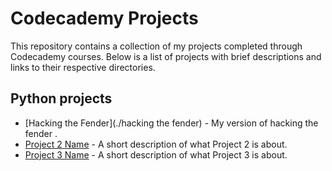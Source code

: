 # Codecademy Projects

This repository contains a collection of my projects completed through Codecademy courses. Below is a list of projects with brief descriptions and links to their respective directories.

## Python projects 

- [Hacking the Fender](./hacking the fender) - My version of hacking the fender .
- [Project 2 Name](./Project-2-Directory/) - A short description of what Project 2 is about.
- [Project 3 Name](./Project-3-Directory/) - A short description of what Project 3 is about.


